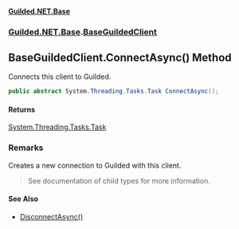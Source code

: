 
#### [Guilded.NET.Base](Guilded_NET_Base 'Guilded_NET_Base')
### [Guilded.NET.Base](Guilded_NET_Base#Guilded_NET_Base 'Guilded.NET.Base').[BaseGuildedClient](BaseGuildedClient 'Guilded.NET.Base.BaseGuildedClient')
## BaseGuildedClient.ConnectAsync() Method
Connects this client to Guilded.  
```csharp
public abstract System.Threading.Tasks.Task ConnectAsync();
```

#### Returns
[System.Threading.Tasks.Task](https://docs.microsoft.com/en-us/dotnet/api/System.Threading.Tasks.Task 'System.Threading.Tasks.Task')  
### Remarks
Creates a new connection to Guilded with this client.

<blockquote class="note">See documentation of child types for more information.</blockquote>

#### See Also
- [DisconnectAsync()](BaseGuildedClient_DisconnectAsync() 'Guilded.NET.Base.BaseGuildedClient.DisconnectAsync()')
